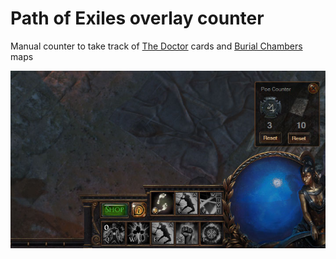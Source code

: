 # Path of Exiles overlay counter
Manual counter to take track of [The Doctor](https://pathofexile.gamepedia.com/The_Doctor) cards and [Burial Chambers](https://pathofexile.gamepedia.com/Burial_Chambers_Map_(War_for_the_Atlas)) maps

![Screen](/images/screen.jpg)
